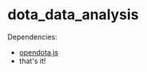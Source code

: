 # dota_data_analysis

Dependencies:
- [opendota.js](https://www.npmjs.com/package/opendota.js)
- that's it!